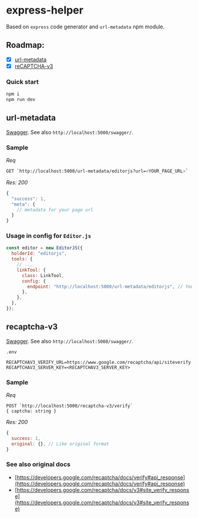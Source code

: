 # express-helper

Based on `express` code generator and `url-metadata` npm module.

## Roadmap:

- [x] [url-metadata](#url-metadata)
- [x] [reCAPTCHA-v3](#recaptcha-v3)

### Quick start

```bash
npm i
npm run dev
```

## url-metadata

[Swagger](http://pravosleva.ru/express-helper/swagger/#/default/get_url_metadata_editorjs). See also `http://localhost:5000/swagger/`.

### Sample

_Req_
```bash
GET `http://localhost:5000/url-metadata/editorjs?url=<YOUR_PAGE_URL>`
```

_Res: 200_
```js
{
  "success": 1,
  "meta": {
    // metadata for your page url
  }
}
```

### Usage in config for `Editor.js`

```js
const editor = new EditorJS({
  holderId: "editorjs",
  tools: {
    // ...
    linkTool: {
      class: LinkTool,
      config: {
        endpoint: "http://localhost:5000/url-metadata/editorjs", // Your backend endpoint for url data fetching
      },
    },
  },
});
```

## recaptcha-v3

[Swagger](http://pravosleva.ru/express-helper/swagger/#/default/post_recaptcha_v3_verify). See also `http://localhost:5000/swagger/`.

`.env`

```env
RECAPTCHAV3_VERIFY_URL=https://www.google.com/recaptcha/api/siteverify
RECAPTCHAV3_SERVER_KEY=<RECAPTCHAV3_SERVER_KEY>
```

### Sample

_Req_
```
POST `http://localhost:5000/recaptcha-v3/verify`
{ captcha: string }
```

_Res: 200_
```js
{
  success: 1,
  original: {}, // Like original format
}
```

### See also original docs

- [https://developers.google.com/recaptcha/docs/verify#api_response](https://developers.google.com/recaptcha/docs/verify#api_response)
- [https://developers.google.com/recaptcha/docs/v3#site_verify_response](https://developers.google.com/recaptcha/docs/v3#site_verify_response)
